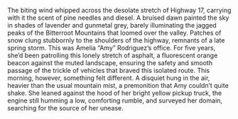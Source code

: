 The biting wind whipped across the desolate stretch of Highway 17, carrying with it the scent of pine needles and diesel.  A bruised dawn painted the sky in shades of lavender and gunmetal grey, barely illuminating the jagged peaks of the Bitterroot Mountains that loomed over the valley.  Patches of snow clung stubbornly to the shoulders of the highway, remnants of a late spring storm.  This was Amelia “Amy” Rodriguez’s office.  For five years, she’d been patrolling this lonely stretch of asphalt, a fluorescent orange beacon against the muted landscape, ensuring the safety and smooth passage of the trickle of vehicles that braved this isolated route.  This morning, however, something felt different. A disquiet hung in the air, heavier than the usual mountain mist, a premonition that Amy couldn’t quite shake.  She leaned against the hood of her bright yellow pickup truck, the engine still humming a low, comforting rumble, and surveyed her domain, searching for the source of her unease.
